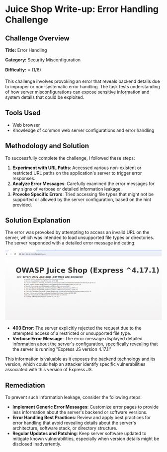 # Juice Shop Write-up: Error Handling Challenge

## Challenge Overview

**Title:** Error Handling

**Category:** Security Misconfiguration

**Difficulty:** ⭐ (1/6)

This challenge involves provoking an error that reveals backend details due to improper or non-systematic error handling. The task tests understanding of how server misconfigurations can expose sensitive information and system details that could be exploited.

## Tools Used

- Web browser
- Knowledge of common web server configurations and error handling

## Methodology and Solution

To successfully complete the challenge, I followed these steps:

1. **Experiment with URL Paths**: Accessed various non-existent or restricted URL paths on the application's server to trigger error responses.
2. **Analyze Error Messages**: Carefully examined the error messages for any signs of verbose or detailed information leakage.
3. **Provoke Specific Errors**: Tried accessing file types that might not be supported or allowed by the server configuration, based on the hint provided.

## Solution Explanation

The error was provoked by attempting to access an invalid URL on the server, which was intended to load unsupported file types or directories. The server responded with a detailed error message indicating:

![error](../assets/difficulty1/error_handling.png)

- **403 Error**: The server explicitly rejected the request due to the attempted access of a restricted or unsupported file type.
- **Verbose Error Message**: The error message displayed detailed information about the server's configuration, specifically revealing that the server is running "Express JS version 4.17.1."

This information is valuable as it exposes the backend technology and its version, which could help an attacker identify specific vulnerabilities associated with this version of Express JS.

## Remediation

To prevent such information leakage, consider the following steps:

- **Implement Generic Error Messages**: Customize error pages to provide less information about the server's backend or software versions.
- **Error Handling Best Practices**: Review and apply best practices for error handling that avoid revealing details about the server's architecture, software stack, or directory structure.
- **Regular Updates and Patching**: Keep server software updated to mitigate known vulnerabilities, especially when version details might be disclosed inadvertently.
